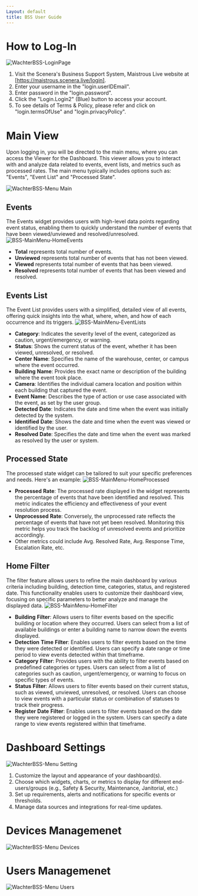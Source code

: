 ```yaml
---
Layout: default
title: BSS User Guide
---
```


# How to Log-In
![WachterBSS-LoginPage](https://github.com/Scenerainc/Documentation-Website/assets/160102817/d60dec6f-ba04-4faf-bbd8-48310cca70b7)

1. Visit the Scenera's Business Support System, Maistrous Live website at [https://maistrous.scenera.live/login].
2. Enter your username in the "login.userIDEmail".
3. Enter password in the "login.password".
4. Click the "Login.Login2" (Blue) button to access your account.
5. To see details of Terms & Policy, please refer and click on "login.termsOfUse" and "login.privacyPolicy".

# Main View

Upon logging in, you will be directed to the main menu, where you can access the Viewer for the Dashboard. This viewer allows you to interact with and analyze data related to events, event lists, and metrics such as processed rates. The main menu typically includes options such as: "Events", "Event List" and "Processed State".

![WachterBSS-Menu Main](https://github.com/Scenerainc/Documentation-Website/assets/160102817/ef091e10-671d-44fe-a6dc-05a6c2fc9b18)

## Events
The Events widget provides users with high-level data points regarding event status, enabling them to quickly understand the number of events that have been viewed/unviewed and resolved/unresolved.
![BSS-MainMenu-HomeEvents](https://github.com/Scenerainc/Documentation-Website/assets/160102817/cdae49ed-bb4b-4bc9-b651-ced0ba50a868)

- **Total** represents total number of events.
- **Unviewed** represents total number of events that has not been viewed.
- **Viewed** represents total number of events that has been viewed.
- **Resolved** represents total number of events that has been viewed and resolved.

## Events List
The Event List provides users with a simplified, detailed view of all events, offering quick insights into the what, where, when, and how of each occurrence and its triggers.
![BSS-MainMenu-EventLists](https://github.com/Scenerainc/Documentation-Website/assets/160102817/3d65f15b-9be8-4cdf-b6bb-0ce93fbcdd96)

- **Category**: Indicates the severity level of the event, categorized as caution, urgent/emergency, or warning.
- **Status**: Shows the current status of the event, whether it has been viewed, unresolved, or resolved.
- **Center** **Name**: Specifies the name of the warehouse, center, or campus where the event occurred.
- **Building** **Name**: Provides the exact name or description of the building where the event took place.
- **Camera**: Identifies the individual camera location and position within each building that captured the event.
- **Event** **Name**: Describes the type of action or use case associated with the event, as set by the user group.
- **Detected** **Date**: Indicates the date and time when the event was initially detected by the system.
- **Identified** **Date**: Shows the date and time when the event was viewed or identified by the user.
- **Resolved** **Date**: Specifies the date and time when the event was marked as resolved by the user or system.

## Processed State
The processed state widget can be tailored to suit your specific preferences and needs. Here's an example:
![BSS-MainMenu-HomeProcessed](https://github.com/Scenerainc/Documentation-Website/assets/160102817/a88593c2-18bd-49e9-842a-634e370c7fd4)

- **Processed** **Rate**: The processed rate displayed in the widget represents the percentage of events that have been identified and resolved.
This metric indicates the efficiency and effectiveness of your event resolution process.
- **Unprocessed** **Rate**: Conversely, the unprocessed rate reflects the percentage of events that have not yet been resolved. Monitoring this metric helps you track the backlog of unresolved events and prioritize accordingly.
- Other metrics could include Avg. Resolved Rate, Avg. Response Time, Escalation Rate, etc.

## Home Filter
The filter feature allows users to refine the main dashboard by various criteria including building, detection time, categories, status, and registered date. This functionality enables users to customize their dashboard view, focusing on specific parameters to better analyze and manage the displayed data.
![BSS-MainMenu-HomeFilter](https://github.com/Scenerainc/Documentation-Website/assets/160102817/acdcd532-e22d-4229-b6f3-7b22fc5e7670)

- **Building** **Filter**: Allows users to filter events based on the specific building or location where they occurred. Users can select from a list of available buildings or enter a building name to narrow down the events displayed.
- **Detection** **Time** **Filter**: Enables users to filter events based on the time they were detected or identified. Users can specify a date range or time period to view events detected within that timeframe.
- **Category** **Filter**: Provides users with the ability to filter events based on predefined categories or types. Users can select from a list of categories such as caution, urgent/emergency, or warning to focus on specific types of events.
- **Status** **Filter**: Allows users to filter events based on their current status, such as viewed, unviewed, unresolved, or resolved. Users can choose to view events with a particular status or combination of statuses to track their progress.
- **Register** **Date** **Filter**: Enables users to filter events based on the date they were registered or logged in the system. Users can specify a date range to view events registered within that timeframe.

# Dashboard Settings
![WachterBSS-Menu Setting](https://github.com/Scenerainc/Documentation-Website/assets/160102817/7c90d759-ea30-44db-a943-09cc65e39463)

1. Customize the layout and appearance of your dashboard(s).
2. Choose which widgets, charts, or metrics to display for different end-users/groups (e.g., Safety & Security, Maintenance, Janitorial, etc.)
3. Set up requirements, alerts and notifications for specific events or thresholds.
4. Manage data sources and integrations for real-time updates.

   
# Devices Managemenet
![WachterBSS-Menu Devices](https://github.com/Scenerainc/Documentation-Website/assets/160102817/e1deff91-481c-4734-971c-acd0f15e2064)

# Users Managemenet
![WachterBSS-Menu Users](https://github.com/Scenerainc/Documentation-Website/assets/160102817/3d32b665-d9e5-4516-ba13-1c1aa211db5a)

